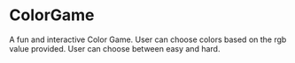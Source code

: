 # ColorGame
A fun and interactive Color Game. User can choose colors based on the rgb value provided. User can choose between easy and hard.

